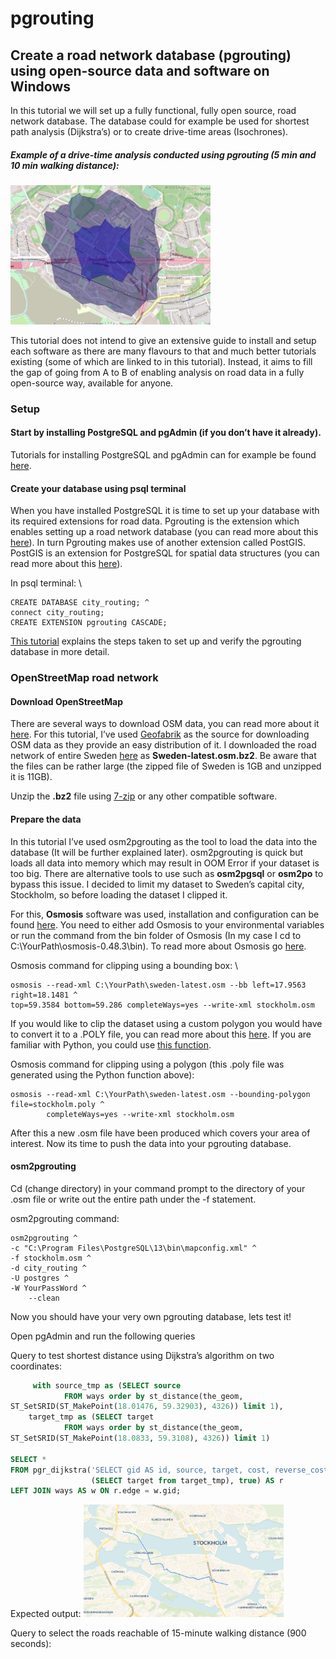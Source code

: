 # pgrouting
## Create a road network database (pgrouting) using open-source data and software on Windows
In this tutorial we will set up a fully functional, fully open source, road network database. The database could for example be used for shortest path analysis (Dijkstra’s) or to create drive-time areas (Isochrones).

##### Example of a drive-time analysis conducted using pgrouting (5 min and 10 min walking distance):
<img src="img/isochrone_300_600.JPG" width="320" alt="5 min and 10 min drive-time polygons">

This tutorial does not intend to give an extensive guide to install and setup each software as there are many flavours to that and much better tutorials existing (some of which are linked to in this tutorial). Instead, it aims to fill the gap of going from A to B of enabling analysis on road data in a fully open-source way, available for anyone.

### Setup
#### Start by installing PostgreSQL and pgAdmin (if you don’t have it already).
Tutorials for installing PostgreSQL and pgAdmin can for example be found [here](https://www.postgresqltutorial.com/install-postgresql/).

#### Create your database using psql terminal
When you have installed PostgreSQL it is time to set up your database with its required extensions for road data. Pgrouting is the extension which enables setting up a road network database (you can read more about this [here](https://pgrouting.org/)). In turn Pgrouting makes use of another extension called PostGIS. PostGIS is an extension for PostgreSQL for spatial data structures (you can read more about this [here](https://postgis.net/)).

In psql terminal: \
```console
CREATE DATABASE city_routing; ^
connect city_routing;
CREATE EXTENSION pgrouting CASCADE;
```
[This tutorial](https://live.osgeo.org/en/quickstart/pgrouting_quickstart.html) explains the steps taken to set up and verify the pgrouting database in more detail.

### OpenStreetMap road network
#### Download OpenStreetMap
There are several ways to download OSM data, you can read more about it [here](https://wiki.openstreetmap.org/wiki/Downloading_data). For this tutorial, I’ve used [Geofabrik](https://www.geofabrik.de/) as the source for downloading OSM data as they provide an easy distribution of it. I downloaded the road network of entire Sweden [here](https://download.geofabrik.de/europe/sweden.html) as __Sweden-latest.osm.bz2__. Be aware that the files can be rather large (the zipped file of Sweden is 1GB and unzipped it is 11GB).

Unzip the __.bz2__ file using [7-zip](https://www.7-zip.org/) or any other compatible software.

#### Prepare the data
In this tutorial I’ve used osm2pgrouting as the tool to load the data into the database (It will be further explained later). osm2pgrouting is quick but loads all data into memory which may result in OOM Error if your dataset is too big. There are alternative tools to use such as __osm2pgsql__ or __osm2po__ to bypass this issue. I decided to limit my dataset to Sweden’s capital city, Stockholm, so before loading the dataset I clipped it.

For this, __Osmosis__ software was used, installation and configuration can be found [here](https://wiki.openstreetmap.org/wiki/Osmosis#Downloading). You need to either add Osmosis to your environmental variables or run the command from the bin folder of Osmosis (In my case I cd to C:\YourPath\osmosis-0.48.3\bin). To read more about Osmosis go [here](https://wiki.openstreetmap.org/wiki/Osmosis/Detailed_Usage_0.48).

Osmosis command for clipping using a bounding box: \
```console
osmosis --read-xml C:\YourPath\sweden-latest.osm --bb left=17.9563 right=18.1481 ^
top=59.3584 bottom=59.286 completeWays=yes --write-xml stockholm.osm
```

If you would like to clip the dataset using a custom polygon you would have to convert it to a .POLY file, you can read more about this [here](https://wiki.openstreetmap.org/wiki/Osmosis/Polygon_Filter_File_Format). If you are familiar with Python, you could use [this function](https://gist.github.com/sebhoerl/9a19135ffeeaede9f0abd4cdfedea3bc).

Osmosis command for clipping using a polygon (this .poly file was generated using the Python function above):
```console
osmosis --read-xml C:\YourPath\sweden-latest.osm --bounding-polygon file=stockholm.poly ^
        completeWays=yes --write-xml stockholm.osm
```

After this a new .osm file have been produced which covers your area of interest. Now its time to push the data into your pgrouting database.

#### osm2pgrouting
Cd (change directory) in your command prompt to the directory of your .osm file or write out the entire path under the -f statement.

osm2pgrouting command:
```console
osm2pgrouting ^
-c "C:\Program Files\PostgreSQL\13\bin\mapconfig.xml" ^
-f stockholm.osm ^
-d city_routing ^
-U postgres ^
-W YourPassWord ^
    --clean
```

Now you should have your very own pgrouting database, lets test it!

Open pgAdmin and run the following queries

Query to test shortest distance using Dijkstra’s algorithm on two coordinates:
```sql
     with source_tmp as (SELECT source 
            FROM ways order by st_distance(the_geom, 
ST_SetSRID(ST_MakePoint(18.01476, 59.32903), 4326)) limit 1),
    target_tmp as (SELECT target 
            FROM ways order by st_distance(the_geom, 
ST_SetSRID(ST_MakePoint(18.0833, 59.3108), 4326)) limit 1)

SELECT * 
FROM pgr_dijkstra('SELECT gid AS id, source, target, cost, reverse_cost FROM ways', (SELECT source from source_tmp) , 
                  (SELECT target from target_tmp), true) AS r 
LEFT JOIN ways AS w ON r.edge = w.gid;
```

Expected output:
<img src="img/Dijkstras.JPG" width="320" alt="shortest path using dijkstras">

Query to select the roads reachable of 15-minute walking distance (900 seconds):
